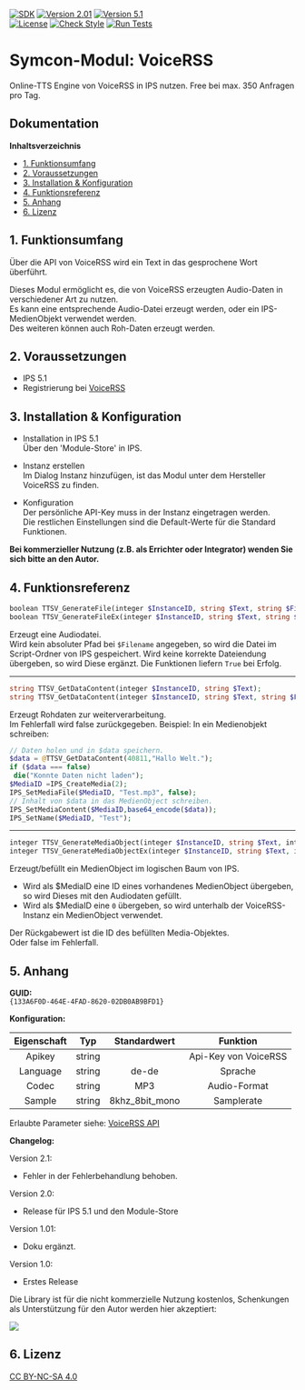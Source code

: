 [![SDK](https://img.shields.io/badge/Symcon-PHPModul-red.svg)](https://www.symcon.de/service/dokumentation/entwicklerbereich/sdk-tools/sdk-php/) 
[![Version 2.01](https://img.shields.io/badge/Modul%20Version-2.01-blue.svg)]() 
[![Version 5.1](https://img.shields.io/badge/Symcon%20Version-5.1%20%3E-green.svg)](https://www.symcon.de/forum/threads/30857-IP-Symcon-5-1-%28Stable%29-Changelog)  
[![License](https://img.shields.io/badge/License-CC%20BY--NC--SA%204.0-green.svg)](https://creativecommons.org/licenses/by-nc-sa/4.0/) 
[![Check Style](https://github.com/Nall-chan/VoiceRSS/workflows/Check%20Style/badge.svg)](https://github.com/Nall-chan/VoiceRSS/actions) 
[![Run Tests](https://github.com/Nall-chan/VoiceRSS/workflows/Run%20Tests/badge.svg)](https://github.com/Nall-chan/VoiceRSS/actions)  
# Symcon-Modul: VoiceRSS
Online-TTS Engine von VoiceRSS in IPS nutzen.
Free bei max. 350 Anfragen pro Tag.

## Dokumentation <!-- omit in toc -->

**Inhaltsverzeichnis**

- [1. Funktionsumfang](#1-funktionsumfang)
- [2. Voraussetzungen](#2-voraussetzungen)
- [3. Installation & Konfiguration](#3-installation--konfiguration)
- [4. Funktionsreferenz](#4-funktionsreferenz)
- [5. Anhang](#5-anhang)
- [6. Lizenz](#6-lizenz)

## 1. Funktionsumfang

 Über die API von VoiceRSS wird ein Text in das gesprochene Wort überführt.  

 Dieses Modul ermöglicht es, die von VoiceRSS erzeugten Audio-Daten in verschiedener Art zu nutzen.  
 Es kann eine entsprechende Audio-Datei erzeugt werden, oder ein IPS-MedienObjekt verwendet werden.  
 Des weiteren können auch Roh-Daten erzeugt werden.  

## 2. Voraussetzungen

 - IPS 5.1  
 - Registrierung bei [VoiceRSS](http://www.voicerss.org/)  
 
## 3. Installation & Konfiguration

   - Installation in IPS 5.1  
        Über den 'Module-Store' in IPS.  

   - Instanz erstellen  
        Im Dialog Instanz hinzufügen, ist das Modul unter dem Hersteller VoiceRSS zu finden.  

   - Konfiguration  
        Der persönliche API-Key muss in der Instanz eingetragen werden.  
        Die restlichen Einstellungen sind die Default-Werte für die Standard Funktionen.  

   **Bei kommerzieller Nutzung (z.B. als Errichter oder Integrator) wenden Sie sich bitte an den Autor.**  

## 4. Funktionsreferenz

```php
boolean TTSV_GenerateFile(integer $InstanceID, string $Text, string $Filename);
boolean TTSV_GenerateFileEx(integer $InstanceID, string $Text, string $Filename, string $Format, string $Codec, string $Language)
```
 Erzeugt eine Audiodatei.  
 Wird kein absoluter Pfad bei `$Filename` angegeben, so wird die Datei im Script-Ordner von IPS gespeichert.
 Wird keine korrekte Dateiendung übergeben, so wird Diese ergänzt.
 Die Funktionen liefern `True` bei Erfolg.  

---  

```php
string TTSV_GetDataContent(integer $InstanceID, string $Text);
string TTSV_GetDataContent(integer $InstanceID, string $Text, string $Format, string $Codec, string $Language)
```
 Erzeugt Rohdaten zur weiterverarbeitung.  
 Im Fehlerfall wird false zurückgegeben.
 Beispiel:
  In ein Medienobjekt schreiben:

   ```php
// Daten holen und in $data speichern.
$data = @TTSV_GetDataContent(40811,"Hallo Welt.");
if ($data === false)
    die("Konnte Daten nicht laden");
$MediaID =IPS_CreateMedia(2);
IPS_SetMediaFile($MediaID, "Test.mp3", false);
// Inhalt von $data in das MedienObject schreiben.
IPS_SetMediaContent($MediaID,base64_encode($data));
IPS_SetName($MediaID, "Test");
```  

---  

```php
integer TTSV_GenerateMediaObject(integer $InstanceID, string $Text, integer $MediaID);
integer TTSV_GenerateMediaObjectEx(integer $InstanceID, string $Text, integer $MediaID, string $Format, string $Codec, string $Language)
```
Erzeugt/befüllt ein MedienObject im logischen Baum von IPS.  
- Wird als $MediaID eine ID eines vorhandenes MedienObject übergeben, so wird Dieses mit den Audiodaten gefüllt.
- Wird als $MediaID eine `0` übergeben, so wird unterhalb der VoiceRSS-Instanz ein MedienObject verwendet.

Der Rückgabewert ist die ID des befüllten Media-Objektes.  
Oder false im Fehlerfall.  

## 5. Anhang

**GUID:**  
 `{133A6F0D-464E-4FAD-8620-02DB0AB9BFD1}`

**Konfiguration:**

| Eigenschaft |  Typ   |  Standardwert  |       Funktion       |
| :---------: | :----: | :------------: | :------------------: |
|   Apikey    | string |                | Api-Key von VoiceRSS |
|  Language   | string |     de-de      |       Sprache        |
|    Codec    | string |      MP3       |     Audio-Format     |
|   Sample    | string | 8khz_8bit_mono |      Samplerate      |

Erlaubte Parameter siehe:
[VoiceRSS API](http://www.voicerss.org/api/documentation.aspx)


**Changelog:**  

 Version 2.1:  
  - Fehler in der Fehlerbehandlung behoben.  

 Version 2.0:  
  - Release für IPS 5.1 und den Module-Store   

 Version 1.01:  
  - Doku ergänzt.

 Version 1.0:  
  - Erstes Release  

Die Library ist für die nicht kommerzielle Nutzung kostenlos, Schenkungen als Unterstützung für den Autor werden hier akzeptiert:  

<a href="https://www.paypal.com/cgi-bin/webscr?cmd=_s-xclick&hosted_button_id=G2SLW2MEMQZH2" target="_blank"><img src="https://www.paypalobjects.com/de_DE/DE/i/btn/btn_donate_LG.gif" border="0" /></a>

## 6. Lizenz

  [CC BY-NC-SA 4.0](https://creativecommons.org/licenses/by-nc-sa/4.0/)  
